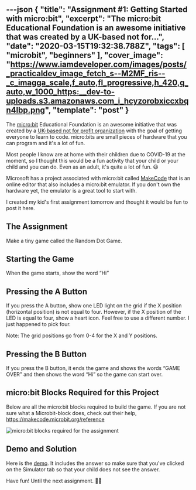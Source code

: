 ---json
{
  "title": "Assignment #1: Getting Started with micro:bit",
  "excerpt": "The micro:bit Educational Foundation is an awesome initiative that was created by a UK-based not for...",
  "date": "2020-03-15T19:32:38.788Z",
  "tags": [
    "microbit",
    "beginners"
  ],
  "cover_image": "https://www.iamdeveloper.com/images/posts/_practicaldev_image_fetch_s--M2MF_ris--_c_imagga_scale,f_auto,fl_progressive,h_420,q_auto,w_1000_https:__dev-to-uploads.s3.amazonaws.com_i_hcyzorobxiccxbqn4lbp.png",
  "template": "post"
}
---

The [micro:bit](https://microbit.org/) Educational Foundation is an awesome initiative that was created by a [UK-based not for profit organization](https://microbit.org/about/) with the goal of getting everyone to learn to code. micro:bits are small pieces of hardware that you can program and it's a lot of fun.

Most people I know are at home with their children due to COVID-19 at the moment, so I thought this would be a fun activity that your child or your child and you can do. Even as an adult, it's quite a lot of fun. 😃

Microsoft has a project associated with micro:bit called [MakeCode](https://makecode.microbit.org/#editor) that is an online editor that also includes a micro:bit emulator. If you don't own the hardware yet, the emulator is a great tool to start with.

I created my kid's first assignment tomorrow and thought it would be fun to post it here.

## The Assignment

Make a tiny game called the Random Dot Game.

## Starting the Game

When the game starts, show the word “Hi”

## Pressing the A Button

If you press the A button, show one LED light on the grid if the X position (horizontal position) is not equal to four. However, if the X position of the LED is equal to four, show a heart icon. Feel free to use a different number. I just happened to pick four.

Note: The grid positions go from 0-4 for the X and Y positions.

## Pressing the B Button

If you press the B button, it ends the game and shows the words “GAME OVER” and then shows the word “Hi” so the game can start over.

## micro:bit Blocks Required for this Project

Below are all the micro:bit blocks required to build the game. If you are not sure what a Microbit-block does, check out their help, https://makecode.microbit.org/reference

![micro:bit blocks required for the assignment](https://www.iamdeveloper.com/images/posts/_i_nqw1odtqiy60zfjzmm4u.png)

## Demo and Solution

Here is the [demo](https://makecode.microbit.org/_9zKDVEg1cCP3). It includes the answer so make sure that you've clicked on the Simulator tab so that your child does not see the answer.

Have fun! Until the next assignment. 👋🏻

